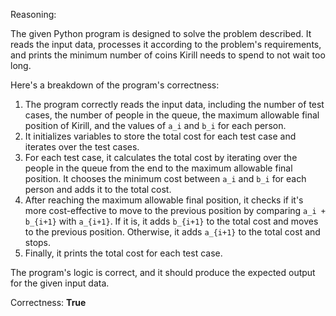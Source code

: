 Reasoning:

The given Python program is designed to solve the problem described. It reads the input data, processes it according to the problem's requirements, and prints the minimum number of coins Kirill needs to spend to not wait too long.

Here's a breakdown of the program's correctness:

1.  The program correctly reads the input data, including the number of test cases, the number of people in the queue, the maximum allowable final position of Kirill, and the values of `a_i` and `b_i` for each person.
2.  It initializes variables to store the total cost for each test case and iterates over the test cases.
3.  For each test case, it calculates the total cost by iterating over the people in the queue from the end to the maximum allowable final position. It chooses the minimum cost between `a_i` and `b_i` for each person and adds it to the total cost.
4.  After reaching the maximum allowable final position, it checks if it's more cost-effective to move to the previous position by comparing `a_i + b_{i+1}` with `a_{i+1}`. If it is, it adds `b_{i+1}` to the total cost and moves to the previous position. Otherwise, it adds `a_{i+1}` to the total cost and stops.
5.  Finally, it prints the total cost for each test case.

The program's logic is correct, and it should produce the expected output for the given input data.

Correctness: **True**